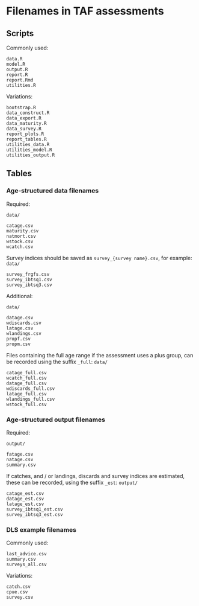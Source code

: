 # Filenames in TAF assessments

## Scripts

Commonly used:

```
data.R
model.R
output.R
report.R
report.Rmd
utilities.R
```

Variations:

```
bootstrap.R
data_construct.R
data_export.R
data_maturity.R
data_survey.R
report_plots.R
report_tables.R
utilities_data.R
utilities_model.R
utilities_output.R
```

## Tables

### Age-structured data filenames

Required:

`data/`
```
catage.csv
maturity.csv
natmort.csv
wstock.csv
wcatch.csv
```

Survey indices should be saved as `survey_{survey name}.csv`, for example:
`data/`
```
survey_frgfs.csv
survey_ibtsq1.csv
survey_ibtsq3.csv
```

Additional:

`data/`
```
datage.csv
wdiscards.csv
latage.csv
wlandings.csv
propf.csv
propm.csv
```

Files containing the full age range if the assessment uses a plus group, can 
be recorded using the suffix `_full`:
`data/`
```
catage_full.csv
wcatch_full.csv
datage_full.csv
wdiscards_full.csv
latage_full.csv
wlandings_full.csv
wstock_full.csv
```

### Age-structured output filenames

Required:

`output/`
```
fatage.csv
natage.csv
summary.csv
```

If catches, and / or landings, discards and survey indices are estimated, these can be
recorded, using the suffix `_est`:
`output/`
```
catage_est.csv
datage_est.csv
latage_est.csv
survey_ibtsq1_est.csv
survey_ibtsq3_est.csv
```

### DLS example filenames

Commonly used:

```
last_advice.csv
summary.csv
surveys_all.csv
```

Variations:

```
catch.csv
cpue.csv
survey.csv
```
